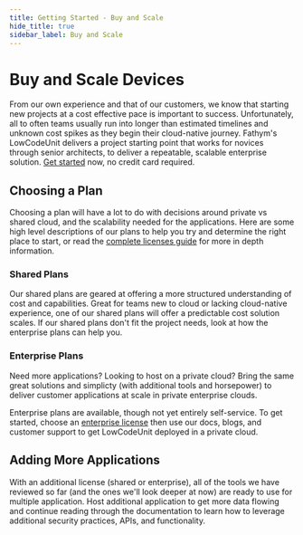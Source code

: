 ```yaml
---
title: Getting Started - Buy and Scale
hide_title: true
sidebar_label: Buy and Scale
---
```


# Buy and Scale Devices

From our own experience and that of our customers, we know that starting new projects at a cost effective pace is important to success.  Unfortunately, all to often teams usually run into longer than estimated timelines and unknown cost spikes as they begin their cloud-native journey.  Fathym's LowCodeUnit delivers a project starting point that works for novices through senior architects, to deliver a repeatable, scalable enterprise solution.  [Get started](https://www.lowcodeunit.com/billing/iot) now, no credit card required.

## Choosing a Plan

Choosing a plan will have a lot to do with decisions around private vs shared cloud, and the scalability needed for the applications.  Here are some high level descriptions of our plans to help you try and determine the right place to start, or read the [complete licenses guide](../developers/licenses) for more in depth information.

### Shared Plans

Our shared plans are geared at offering a more structured understanding of cost and capabilities.  Great for teams new to cloud or lacking cloud-native experience, one of our shared plans will offer a predictable cost solution scales.  If our shared plans don't fit the project needs, look at how the enterprise plans can help you.  

### Enterprise Plans

Need more applications?  Looking to host on a private cloud?  Bring the same great solutions and simplicty (with additional tools and horsepower) to deliver customer applications at scale in private enterprise clouds.

Enterprise plans are available, though not yet entirely self-service.  To get started, choose an [enterprise license](https://www.fathym-it.com/billing/lcu) then use our docs, blogs, and customer support to get LowCodeUnit deployed in a private cloud.

## Adding More Applications

With an additional license (shared or enterprise), all of the tools we have reviewed so far (and the ones we'll look deeper at now) are ready to use for multiple application.  Host additional application to get more data flowing and continue reading through the documentation to learn how to leverage additional security practices, APIs, and functionality.
